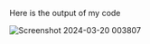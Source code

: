 Here is the output of my code

![Screenshot 2024-03-20 003807](https://github.com/abhi639/TimeStories/assets/67437557/88e4e415-5da1-4da4-8b03-083c072b83a6)
